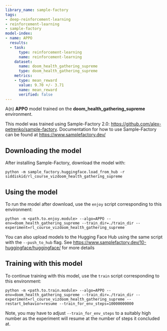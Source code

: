 ```yaml
---
library_name: sample-factory
tags:
- deep-reinforcement-learning
- reinforcement-learning
- sample-factory
model-index:
- name: APPO
  results:
  - task:
      type: reinforcement-learning
      name: reinforcement-learning
    dataset:
      name: doom_health_gathering_supreme
      type: doom_health_gathering_supreme
    metrics:
    - type: mean_reward
      value: 9.70 +/- 3.71
      name: mean_reward
      verified: false
---
```


A(n) **APPO** model trained on the **doom_health_gathering_supreme** environment.

This model was trained using Sample-Factory 2.0: https://github.com/alex-petrenko/sample-factory.
Documentation for how to use Sample-Factory can be found at https://www.samplefactory.dev/


## Downloading the model

After installing Sample-Factory, download the model with:
```
python -m sample_factory.huggingface.load_from_hub -r siddiskid/rl_course_vizdoom_health_gathering_supreme
```

    
## Using the model

To run the model after download, use the `enjoy` script corresponding to this environment:
```
python -m <path.to.enjoy.module> --algo=APPO --env=doom_health_gathering_supreme --train_dir=./train_dir --experiment=rl_course_vizdoom_health_gathering_supreme
```


You can also upload models to the Hugging Face Hub using the same script with the `--push_to_hub` flag.
See https://www.samplefactory.dev/10-huggingface/huggingface/ for more details
    
## Training with this model

To continue training with this model, use the `train` script corresponding to this environment:
```
python -m <path.to.train.module> --algo=APPO --env=doom_health_gathering_supreme --train_dir=./train_dir --experiment=rl_course_vizdoom_health_gathering_supreme --restart_behavior=resume --train_for_env_steps=10000000000
```

Note, you may have to adjust `--train_for_env_steps` to a suitably high number as the experiment will resume at the number of steps it concluded at.
    